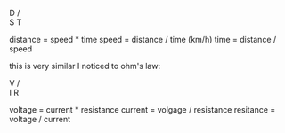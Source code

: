 
  D
 / \
S   T

distance = speed * time
speed = distance / time (km/h)
time = distance / speed

this is very similar I noticed to ohm's law:

  V
 / \
I   R

voltage = current * resistance
current = volgage / resistance
resitance = voltage / current
